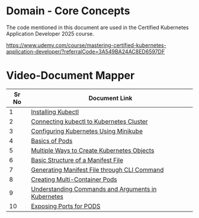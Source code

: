 # Domain - Core Concepts

The code mentioned in this document are used in the Certified Kubernetes Application Developer 2025 course.

https://www.udemy.com/course/mastering-certified-kubernetes-application-developer/?referralCode=3A549BA24AC8ED6597DF

# Video-Document Mapper


| Sr No | Document Link |
| ------ | ------ |
| 1 | [Installing Kubectl][PlDa] |
| 2 | [Connecting kubectl to Kubernetes Cluster][PlDb] |
| 3 | [Configuring Kubernetes Using Minikube][PlDc] |
| 4 | [Basics of Pods][PlDd] |
| 5 | [Multiple Ways to Create Kubernetes Objects][PlDe] |
| 6 | [Basic Structure of a Manifest File][PlDf] |
| 7 | [Generating Manifest File through CLI Command][PlDg] |
| 8 | [Creating Multi-Container Pods][PlDh] |
| 9 | [Understanding Commands and Arguments in Kubernetes][PlDi] |
| 10 | [Exposing Ports for PODS][PlDj] |

   [PlDa]: <./install-kubectl.md>
   [PlDb]: <./kubectl-to-k8s.md>
   [PlDc]: <./minikube-install.md>
   [PlDd]: <./basic-pods.md>
   [PlDe]: <./pod-manifest.md>
   [PlDf]: <./manifest-structure.md>
   [PlDg]: <./pod-manifest-cli.md>
   [PlDh]: <./multi-container-pod.md>
   [PlDi]: <./cmd-args.md>
   [PlDj]: <./expose-pods.md>
